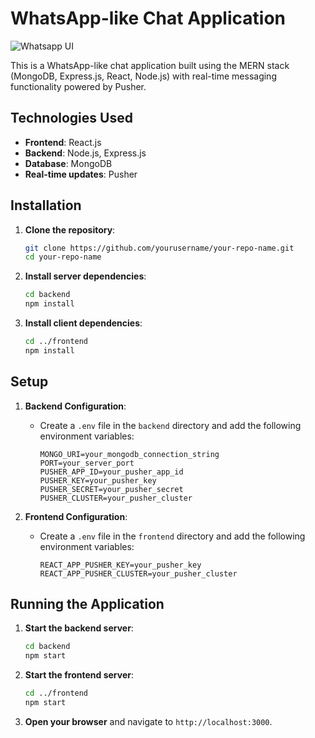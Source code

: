 # WhatsApp-like Chat Application


![Whatsapp UI](https://github.com/usama739/whatsapp-clone/assets/89732076/93d2babd-5464-45ec-9689-07a9a9f3f3cf)


This is a WhatsApp-like chat application built using the MERN stack (MongoDB, Express.js, React, Node.js) with real-time messaging functionality powered by Pusher.



## Technologies Used

- **Frontend**: React.js
- **Backend**: Node.js, Express.js
- **Database**: MongoDB
- **Real-time updates**: Pusher

## Installation

1. **Clone the repository**:
    ```bash
    git clone https://github.com/yourusername/your-repo-name.git
    cd your-repo-name
    ```

2. **Install server dependencies**:
    ```bash
    cd backend
    npm install
    ```

3. **Install client dependencies**:
    ```bash
    cd ../frontend
    npm install
    ```

## Setup

1. **Backend Configuration**:
   - Create a `.env` file in the `backend` directory and add the following environment variables:
     ```env
     MONGO_URI=your_mongodb_connection_string
     PORT=your_server_port
     PUSHER_APP_ID=your_pusher_app_id
     PUSHER_KEY=your_pusher_key
     PUSHER_SECRET=your_pusher_secret
     PUSHER_CLUSTER=your_pusher_cluster
     ```

2. **Frontend Configuration**:
   - Create a `.env` file in the `frontend` directory and add the following environment variables:
     ```env
     REACT_APP_PUSHER_KEY=your_pusher_key
     REACT_APP_PUSHER_CLUSTER=your_pusher_cluster
     ```

## Running the Application

1. **Start the backend server**:
    ```bash
    cd backend
    npm start
    ```

2. **Start the frontend server**:
    ```bash
    cd ../frontend
    npm start
    ```

3. **Open your browser** and navigate to `http://localhost:3000`.
